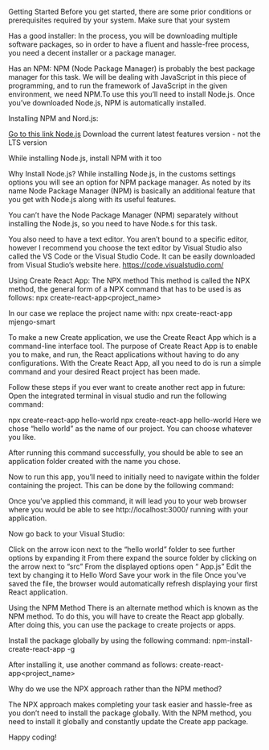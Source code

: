 Getting Started
Before you get started, there are some prior conditions or prerequisites required by your system. Make sure that your system

Has a good installer: 
In the process, you will be downloading multiple software packages, so in order to have a fluent and hassle-free process, you need a decent installer or a package manager.

Has an NPM:
NPM (Node Package Manager) is probably the best package manager for this task. We will be dealing with JavaScript in this piece of programming, and to run the framework of JavaScript in the given environment, we need NPM.To use this you’ll need to install Node.js. Once you’ve downloaded Node.js, NPM is automatically installed.


Installing NPM and Nord.js:

[Go to this link Node.js](https://nodejs.org/en/)
Download the current latest features version - not the LTS version 

While installing Node.js, install NPM with it too

Why Install Node.js?
While installing Node.js, in the customs settings options you will see an option for NPM package manager. As noted by its name Node Package Manager (NPM) is basically an additional feature that you get with Node.js along with its useful features.

You can’t have the Node Package Manager (NPM) separately without installing the Node.js, so you need to have Node.s for this task.

You also need to have a text editor. You aren’t bound to a specific editor, however I recommend you choose the text editor by Visual Studio also called the VS Code or the Visual Studio Code. It can be easily downloaded from Visual Studio’s website here. 
https://code.visualstudio.com/

Using Create React App: The NPX method 
This method is called the NPX method, the general form of a NPX command that has to be used is as follows: npx create-react-app<project_name>

In our case we replace the project name with: npx create-react-app mjengo-smart

To make a new Create application, we use the Create React App which is a command-line interface tool. The purpose of Create React App is to enable you to make, and run, the React applications without having to do any configurations. With the Create React App, all you need to do is run a simple command and your desired React project has been made.

Follow these steps if you ever want to create another rect app in future:
Open the integrated terminal in visual studio and run the following command:

npx create-react-app hello-world
npx create-react-app hello-world
Here we chose “hello world” as the name of our project. You can choose whatever you like.

After running this command successfully, you should be able to see an application folder created with the name you chose.

Now to run this app, you’ll need to initially need to navigate within the folder containing the project. This can be done by the following command:

Once you’ve applied this command, it will lead you to your web browser where you would be able to see http://localhost:3000/ running with your application.

Now go back to your Visual Studio: 

Click on the arrow icon next to the “hello world” folder to see further options by expanding it
From there expand the source folder by clicking on the arrow next to “src” 
From the displayed options open “ App.js”
Edit the text by changing it to Hello Word
Save your work in the file
Once you’ve saved the file, the browser would automatically refresh displaying your first React application.

Using the NPM Method
There is an alternate method which is known as the NPM method. To do this, you will have to create the React app globally. After doing this, you can use the package to create projects or apps.

Install the package globally by using the following command:
npm-install-create-react-app -g 

After installing it, use another command as follows:
create-react-app<project_name>

Why do we use the NPX approach rather than the NPM method?

The NPX approach makes completing your task easier and hassle-free as you don’t need to install the package globally. With the NPM method, you need to install it globally and constantly update the Create app package.

Happy coding!
